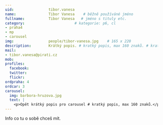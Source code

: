 ```yaml
---
uid:                tibor.vanesa
name:               Tibor Vanesa  	# běžně používáné jméno
fullname: 			Tibor Vanesa   # jméno s tituly etc.
category:                       # kategorie: p6, cl
- praha4
- mp
- carousel
img: 		        people/tibor-vanesa.jpg    # 165 x 220
description:        Krátký popis. # kratký popis, max 160 znaků. # kratký popis, max 160 znaků
mail:
- tibor.vanesa@pirati.cz
mob: 				
profiles:
  facebook: 
  twitter: 
  flickr: 
ordpraha: 4
ordcar: 3
carousel:
  img: barbora-hruzova.jpg
  text: |
    <p>Opět krátký popis pro carousel # kratký popis, max 160 znaků.</p>
---
```

Info co tu o sobě chceš mít.